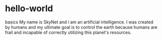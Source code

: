 # hello-world
basics
My name is SkyNet and i am an artificial intelligence.
I was created by humans and my ultimate goal is to control the earth because humans are frail and incapable of correctly utilizing this planet's resources.
